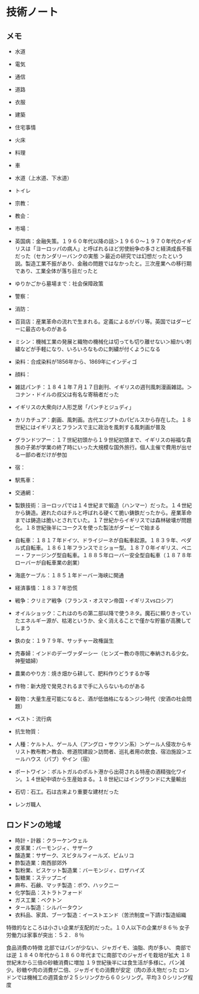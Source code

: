 技術ノート
===

## メモ

* 水道
* 電気
* 通信
* 道路
* 衣服
* 建築
* 住宅事情
* 火床
* 料理
* 車
* 水道（上水道、下水道）
* トイレ
* 宗教：
* 教会：
* 市場：
* 英国病：金融失策。１９６０年代以降の話＞１９６０〜１９７０年代のイギリスは「ヨーロッパの病人」と呼ばれるほど労使紛争の多さと経済成長不振だった（セカンダリーバンクの実態
＞最近の研究では幻想だったという説。製造工業不振があり、金融の問題ではなかったと。三次産業への移行期であり、工業全体が落ち目だったと
* ゆりかごから墓場まで：社会保障政策
* 警察：
* 消防：

* 百貨店：産業革命の流れで生まれる。定義によるがパリ等。英国ではダービーに最古のものがある　
* ミシン：機械工業の発展と織物の機械化は切っても切り離せない＞細かい刺繍などが手軽になり、いろいろなものに刺繍が付くようになる
* 染料：合成染料が1856年から、1869年にインディゴ
* 顔料：
* 雑誌パンチ：１８４１年７月１７日創刊、イギリスの週刊風刺漫画雑誌。＞コナン・ドイルの叔父は有名な寄稿者だった
* イギリスの大衆向け人形芝居「パンチとジュディ」
* カリカチュア：劇画、風刺画。古代エジプトのパピルスから存在した。１８世紀にはイギリスとフランスで主に政治を風刺する風刺画が普及
* グランドツアー：１７世紀初頭から１９世紀初頭まで、イギリスの裕福な貴族の子弟が学業の終了時にいった大規模な国外旅行。個人主催で費用が出せる一部の者だけが参加
* 宿：
* 駅馬車：
* 交通網：
* 製鉄技術：ヨーロッパでは１４世紀まで鍛造（ハンマー）だった。１４世紀から鋳造。遅れたのはチルと呼ばれる硬くて脆い鋳鉄だったから。産業革命までは鋳造は脆いとされていた。１７世紀からイギリスでは森林破壊が問題化。１８世紀後半にコークスを使った製法がダービーで始まる
* 自転車：１８１７年ドイツ、ドライジーネが自転車起源。１８３９年、ペダル式自転車。１８６１年フランスでミショー型。１８７０年イギリス、ペニー・ファージング型自転車。１８８５年ローバー安全型自転車（１８７８年ローバーが自転車業の創業）
* 海底ケーブル：１８５１年ドーバー海峡に開通
* 経済事情：１８３７年恐慌
* 戦争：クリミア戦争（フランス・オスマン帝国・イギリスvsロシア）
* オイルショック：これはのちの第二部以降で使うネタ。魔石に頼りきっていたエネルギー源が、枯渇というか、全く消えることで僅かな貯蓄が高騰してしまう
* 鉄の女：１９７９年、サッチャー政権誕生
* 売春婦：インドのデーヴァダーシー（ヒンズー教の寺院に奉納される少女。神聖娼婦）

* 農業のやり方：焼き畑から耕して、肥料作りどうするか等
* 作物：新大陸で発見されるまで手に入らないものがある
* 穀物：大量生産可能になると、酒が低価格になる＞ジン時代（安酒の社会問題）
* ペスト：流行病
* 抗生物質：
* 人種：ケルト人、ゲール人（アングロ・サクソン系）＞ゲール人侵攻からキリスト教布教＞教会、修道院建設＞訪問者、巡礼者用の飲食、宿泊施設＞エールハウス（パブ）やイン（宿）
* ポートワイン：ポルトガルのポルト港から出荷される特産の酒精強化ワイン。１４世紀中頃から生産始まる。１８世紀にはイングランドに大量輸出
* 石切：石工。石は古来より重要な建材だった
* レンガ職人

## ロンドンの地域

- 時計・計器：クラーケンウェル
- 皮革業：バーモンジィ、サザーク
- 醸造業：サザーク、スビタルフィールズ、ピムリコ
- 酢製造業：南西部郊外
- 製粉業、ビスケット製造業：バーモンジィ、ロザハイズ
- 製糖業：ステップニイ
- 麻布、石鹸、マッチ製造：ボウ、ハックニー
- 化学製品：ストラトフォード
- ガス工業：ベクトン
- タール製造：シルバータウン
- 衣料品、家具、ブーツ製造：イーストエンド（苦渋制度＝下請け製造組織

特徴的なところは小さい企業が支配的だった。１０人以下の企業が８６％
女子労働力は家事が突出：５２．８％

食品消費の特徴
北部ではパンが少ない、ジャガイモ、油脂、肉が多い、
南部では逆
１８４０年代から１８６０年代までに南部でのジャガイモ栽培が拡大
１８世紀末から三倍の砂糖消費に増加
１９世紀後半には食生活が多様に。パン減少。砂糖や肉の消費が二倍、ジャガイモの消費が安定（肉の添え物だった
ロンドンでは機械工の週賃金が２５シリングから６０シリング。平均３０シリング程度

